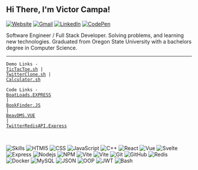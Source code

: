## Hi There, I'm Victor Campa!

[![Website](https://img.shields.io/badge/-Portfolio-e34f26?style=flat&logo=HTMl5&logoColor=white)](https://portf.surge.sh)
[![Gmail](https://img.shields.io/badge/-Gmail-c14438?style=flat&logo=Gmail&logoColor=white)](mailto:victor.d.campa@gmail.com)
[![LinkedIn](https://img.shields.io/badge/-LinkedIn-blue?style=flat&logo=Linkedin&logoColor=white)](https://www.linkedin.com/in/VictorCam)
[![CodePen](https://img.shields.io/badge/-CodePen-purple?style=flat&logo=Codepen&logoColor=white)](https://codepen.io/victorcam)

Software Engineer / Full Stack Developer. Solving problems, and learning new technologies. Graduated from Oregon State University with a bachelors degree in Computer Science.

---


<code>Demo Links - <a href="https://tictactoezon.surge.sh/">TicTacToe.sh</a> | <a href="https://jstwitter.surge.sh/">TwitterClone.sh</a> | <a href="https://vcalc.surge.sh/">Calculator.sh</a></code>

<code>Code Links - <a href="https://github.com/VictorCam/Boat-Loads-API/blob/main/src/server.js">BoatLoads.EXPRESS</a> | <a href="https://github.com/VictorCam/Chingu-Prework-BookFinder/blob/master/index.js">BookFinder.JS</a> | <a href="https://github.com/VictorCam/CS461_Project/tree/main/src/views">BeavDMS.VUE</a> | <a href="https://github.com/VictorCam/twitter-redis-server/tree/master/server/routes">TwitterRedisAPI.Express</a> </code>

<br>

![Skills](https://img.shields.io/static/v1?label=&message=Skills:&color=111&style=flat-square)
![HTMl5](https://img.shields.io/static/v1?logo=HTML5&label=&message=HTML5&color=111&logoColor=FF0000&style=flat-square)
![CSS](https://img.shields.io/static/v1?logo=CSS3&label=&message=CSS&color=111&logoColor=blue&style=flat-square)
![JavaScript](https://img.shields.io/static/v1?logo=JavaScript&label=&message=JavaScript&color=111&style=flat-square)
![C++](https://img.shields.io/static/v1?logo=Cplusplus&label=&message=Cplusplus&color=111&logoColor=blue&style=flat-square)
![React](https://img.shields.io/static/v1?logo=React&label=&message=React&color=111&style=flat-square)
![Vue](https://img.shields.io/static/v1?logo=vuedotjs&label=&message=Vue&color=111&style=flat-square)
![Svelte](https://img.shields.io/static/v1?logo=Svelte&label=&message=Svelte&color=111&style=flat-square)
![Express](https://img.shields.io/static/v1?logo=Express&label=&message=Express&color=111&style=flat-square)
![Nodejs](https://img.shields.io/static/v1?logo=Nodedotjs&label=&message=Node&color=111&style=flat-square)
![NPM](https://img.shields.io/static/v1?logo=npm&label=&message=NPM&color=111&style=flat-square)
![Vite](https://img.shields.io/static/v1?logo=Vite&label=&message=Vite&color=111&style=flat-square)
![Vite](https://img.shields.io/static/v1?logo=Vitest&label=&message=Vitest&color=111&style=flat-square)
![Git](https://img.shields.io/static/v1?logo=Git&label=&message=Git&color=111&style=flat-square)
![GitHub](https://img.shields.io/static/v1?logo=GitHub&label=&message=GitHub&color=111&style=flat-square)
![Redis](https://img.shields.io/static/v1?logo=Redis&label=&message=Redis&color=111&style=flat-square)
![Docker](https://img.shields.io/static/v1?logo=Docker&label=&message=Docker&color=111&style=flat-square)
![MySQL](https://img.shields.io/static/v1?logo=MySQL&label=&message=MySQL&color=111&style=flat-square)
![JSON](https://img.shields.io/static/v1?logo=JSON&label=&message=JSON&color=111&style=flat-square)
![OOP](https://img.shields.io/static/v1?logo=OOP&label=&message=OOP&color=111&style=flat-square)
![JWT](https://img.shields.io/static/v1?logo=JWT&label=&message=JWT&color=111&style=flat-square)
![Bash](https://img.shields.io/static/v1?logo=Bash&label=&message=Bash&color=111&style=flat-square)
